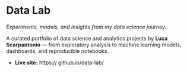 # Data Lab
*Experiments, models, and insights from my data science journey.*

A curated portfolio of data science and analytics projects by **Luca Scarpantonio** — from exploratory analysis to machine learning models, dashboards, and reproducible notebooks.

- **Live site:** https://<tuo-utente>.github.io/data-lab/
